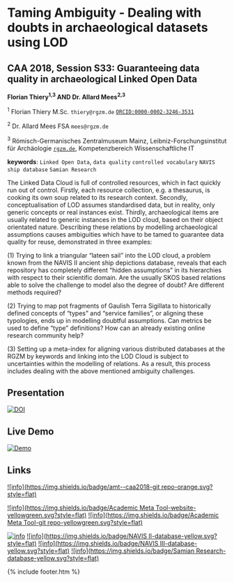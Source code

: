 # Taming Ambiguity - Dealing with doubts in archaeological datasets using LOD

## CAA 2018, Session S33: Guaranteeing data quality in archaeological Linked Open Data

**Florian Thiery<sup>1,3</sup> AND Dr. Allard Mees<sup>2,3</sup>**

<sup>1</sup> Florian Thiery M.Sc. `thiery@rgzm.de` [`ORCID:0000-0002-3246-3531`](http://orcid.org/0000-0002-3246-3531)

<sup>2</sup> Dr. Allard Mees FSA `mees@rgzm.de`

<sup>3</sup> Römisch-Germanisches Zentralmuseum Mainz, Leibniz-Forschungsinstitut für Archäologie [`rgzm.de`](http://rgzm.de/), Kompetenzbereich Wissenschaftliche IT

**keywords**: `Linked Open Data`, `data quality` `controlled vocabulary` `NAVIS ship database` `Samian Research`

The Linked Data Cloud is full of controlled resources, which in fact quickly run out of control. Firstly, each resource collection, e.g. a thesaurus, is cooking its own soup related to its research context. Secondly, conceptualisation of LOD assumes standardised data, but in reality, only generic concepts or real instances exist. Thirdly, archaeological items are usually related to generic instances in the LOD cloud, based on their object orientated nature. Describing these relations by modelling archaeological assumptions causes ambiguities which have to be tamed to guarantee data quality for reuse, demonstrated in three examples:

(1) Trying to link a triangular “lateen sail” into the LOD cloud, a problem known from the NAVIS II ancient ship depictions database, reveals that each repository has completely different “hidden assumptions” in its hierarchies with respect to their scientific domain. Are the usually SKOS based relations able to solve the challenge to model also the degree of doubt? Are different methods required?

(2) Trying to map pot fragments of Gaulish Terra Sigillata to historically defined concepts of “types” and “service families”, or aligning these typologies, ends up in modelling doubtful assumptions. Can metrics be used to define “type” definitions? How can an already existing online research community help?

(3) Setting up a meta-index for aligning various distributed databases at the RGZM by keywords and linking into the LOD Cloud is subject to uncertainties within the modelling of relations. As a result, this process includes dealing with the above mentioned ambiguity challenges.

## Presentation

[![DOI](https://zenodo.org/badge/DOI/10.5281/zenodo.xxx.svg)](https://doi.org/10.5281/zenodo.xxx)

## Live Demo

[![Demo](https://img.shields.io/badge/demo-amt--caa2018-brightgreen.svg?style=flat)](http://academic-meta-tool.xyz/caa2018/)

## Links

[![info](https://img.shields.io/badge/amt--caa2018-git repo-orange.svg?style=flat)](https://github.com/RGZM/amt-caa2018)

[![info](https://img.shields.io/badge/Academic Meta Tool-website-yellowgreen.svg?style=flat)](http://www.academic-meta-tool.xyz)
[![info](https://img.shields.io/badge/Academic Meta Tool-git repo-yellowgreen.svg?style=flat)](https://github.com/AcademicMetaTool/amt)

[![info](https://img.shields.io/badge/NAVIS-database-yellow.svg?style=flat)](http://rgzm.de/navis)
[![info](https://img.shields.io/badge/NAVIS II-database-yellow.svg?style=flat)](http://rgzm.de/navis2)
[![info](https://img.shields.io/badge/NAVIS III-database-yellow.svg?style=flat)](http://rgzm.de/navis3)
[![info](https://img.shields.io/badge/Samian Research-database-yellow.svg?style=flat)](http://rgzm.de/samian)

{% include footer.htm %}
